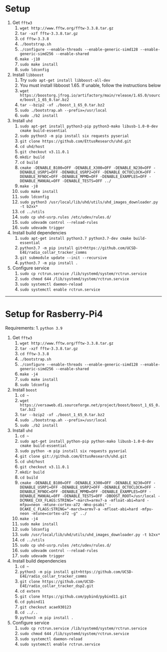 # Setup
1. Get `fftw3`
    1. `wget http://www.fftw.org/fftw-3.3.8.tar.gz`
    2. `tar -xzf fftw-3.3.8.tar.gz`
    3. `cd fftw-3.3.8`
    4. `./bootstrap.sh`
    5. `./configure --enable-threads --enable-generic-simd128 --enable-generic-simd256 --enable-shared`
    6. `make -j10`
    7. `sudo make install`
    8. `sudo ldconfig`
2. Install `libboost`
    1.  Try `sudo apt-get install libboost-all-dev`
    2.  You must install libboost 1.65. If unable, follow the instructions below
    3.  `wget https://boostorg.jfrog.io/artifactory/main/release/1.65.0/source/boost_1_65_0.tar.bz2`
    4.  `tar --bzip2 -xf ./boost_1_65_0.tar.bz2`
    4.  `sudo ./bootstrap.ah --prefix=/usr/local`
    5.  `sudo ./b2 install`
3. Install `uhd`
    1.  `sudo apt-get install python3-pip python3-mako libusb-1.0-0-dev cmake build-essential`
    2.  `sudo python3 -m pip install six requests pyserial`
    3.	`git clone https://github.com/EttusResearch/uhd.git`
    4.	`cd uhd/host`
    5.	`git checkout v3.11.0.1`
    6.	`mkdir build`
    7.	`cd build`
    8.	`cmake -DENABLE_B100=OFF -DENABLE_X300=OFF -DENABLE_N230=OFF -DENABLE_USRP1=OFF -DENABLE_USRP2=OFF -DENABLE_OCTOCLOCK=OFF -DENABLE_RFNOC=OFF -DENABLE_MPMD=OFF -DENABLE_EXAMPLES=OFF -DENABLE_MANUAL=OFF -DENABLE_TESTS=OFF ../`
    9.	`make -j8`
    10.	`sudo make install`
    11.	`sudo ldconfig`
    12.	`sudo python3 /usr/local/lib/uhd/utils/uhd_images_downloader.py -t b2xx*`
    13. `cd ../utils`
    14. `sudo cp uhd-usrp.rules /etc/udev/rules.d/`
    15. `sudo udevadm control --reload-rules`
    16. `sudo udevadm trigger`
4. Install build dependencies
    1. `sudo apt-get install python3.7 python3.7-dev cmake build-essential`
    2. `python3.7 -m pip install git+https://github.com/UCSD-E4E/radio_collar_tracker_comms`
    3. `git submodule update --init --recursive`
    3. `python3.7 -m pip install .`
5. Configure service
    1. `sudo cp rctrun.service /lib/systemd/system/rctrun.service`
    2. `sudo chmod 644 /lib/systemd/system/rctrun.service`
    3. `sudo systemctl daemon-reload`
    4. `sudo systemctl enable rctrun.service`

---
# Setup for Rasberry-Pi4
Requirements:
    1. `python 3.9`
1. Get `fftw3`
    1. `wget http://www.fftw.org/fftw-3.3.8.tar.gz`
    2. `tar -xzf fftw-3.3.8.tar.gz`
    3. `cd fftw-3.3.8`
    4. `./bootstrap.sh`
    5. `./configure --enable-threads --enable-generic-simd128 --enable-generic-simd256 --enable-shared`
    6. `make -j4`
    7. `sudo make install`
    8. `sudo ldconfig`
2. Install `boost`
    1.  `cd ~`
    2.  `wget https://versaweb.d1.sourceforge.net/project/boost/boost_1_65_0.tar.bz2`
    3.  `tar --bzip2 -xf ./boost_1_65_0.tar.bz2`
    4.  `sudo ./bootstrap.ah --prefix=/usr/local`
    5.  `sudo ./b2 install`
2. Install `uhd`
    1.  `cd ~`
    2.  `sudo apt-get install python-pip python-mako libusb-1.0-0-dev cmake build-essential`
    3.  `sudo python -m pip install six requests pyserial`
    4.	`git clone git://github.com/EttusResearch/uhd.git`
    5.	`cd uhd/host`
    6.	`git checkout v3.11.0.1`
    7.	`mkdir build`
    8.	`cd build`
    9.	`cmake -DENABLE_B100=OFF -DENABLE_X300=OFF -DENABLE_N230=OFF -DENABLE_USRP1=OFF -DENABLE_USRP2=OFF -DENABLE_OCTOCLOCK=OFF -DENABLE_RFNOC=OFF -DENABLE_MPMD=OFF -DENABLE_EXAMPLES=OFF -DENABLE_MANUAL=OFF -DENABLE_TESTS=OFF -DBOOST_ROOT=/usr/local -DCMAKE_CXX_FLAGS:STRING="-march=armv7-a -mfloat-abi=hard -mfpu=neon -mtune-cortex-a72 -Wno-psabi" -DCAKE_C_FLAGS:STRING="-march=armv7-a -mfloat-abi=hard -mfpu-neon -mtune=cortex-a72 -g" ../`
    10.  `make -j4`
    11. `sudo make install`
    12.	`sudo ldconfig`
    13.	`sudo /usr/local/lib/uhd/utils/uhd_images_downloader.py -t b2xx*`
    14. `cd ../utils`
    15. `sudo cp uhd-usrp.rules /etc/udev/rules.d/`
    16. `sudo udevadm control --reload-rules`
    17. `sudo udevadm trigger`
3. Install build dependencies
    1.  `cd ~`
    2.  `python3 -m pip install git+https://github.com/UCSD-E4E/radio_collar_tracker_comms`
    3.  `git clone https://github.com/UCSD-E4E/radio_collar_tracker_dsp2.git`
    4.  `cd extern`
    5.  `git clone https://github.com/pybind/pybind11.git`
    6.  `cd pybind11`
    7.  `git checkout acae930123`
    8.  `cd ../..`
    9.  `python3 -m pip install .`
4. Configure service
    1.  `sudo cp rctrun.service /lib/systemd/system/rctrun.service`
    2.  `sudo chmod 644 /lib/systemd/system/rctrun.service`
    3.  `sudo systemctl daemon-reload`
    4.  `sudo systemctl enable rctrun.service`
